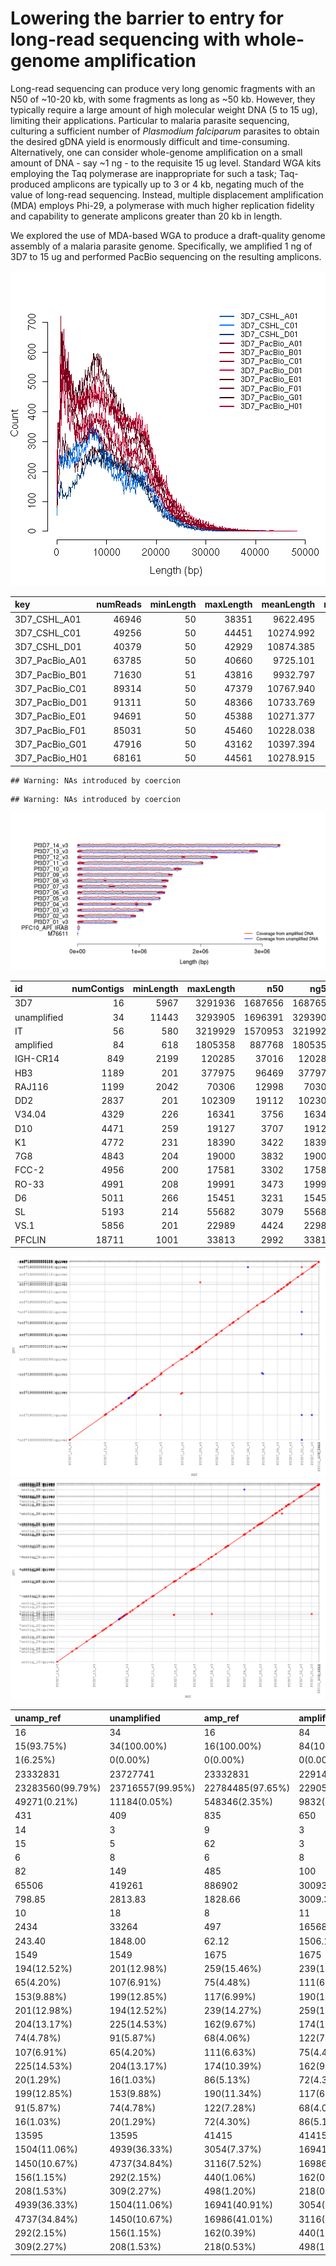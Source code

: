 Lowering the barrier to entry for long-read sequencing with whole-genome amplification
==

Long-read sequencing can produce very long genomic fragments with an N50 of ~10-20 kb, with some fragments as long as ~50 kb.  However, they typically require a large amount of high molecular weight DNA (5 to 15 ug), limiting their applications.  Particular to malaria parasite sequencing, culturing a sufficient number of *Plasmodium falciparum* parasites to obtain the desired gDNA yield is enormously difficult and time-consuming.  Alternatively, one can consider whole-genome amplification on a small amount of DNA - say ~1 ng - to the requisite 15 ug level.  Standard WGA kits employing the Taq polymerase are inappropriate for such a task; Taq-produced amplicons are typically up to 3 or 4 kb, negating much of the value of long-read sequencing.  Instead, multiple displacement amplification (MDA) employs Phi-29, a polymerase with much higher replication fidelity and capability to generate amplicons greater than 20 kb in length.

We explored the use of MDA-based WGA to produce a draft-quality genome assembly of a malaria parasite genome.  Specifically, we amplified 1 ng of 3D7 to 15 ug and performed PacBio sequencing on the resulting amplicons.



![plot of chunk lengthDist](figure/lengthDist-1.png) 


|key            | numReads| minLength| maxLength| meanLength| n50Value|
|:--------------|--------:|---------:|---------:|----------:|--------:|
|3D7_CSHL_A01   |    46946|        50|     38351|   9622.495|    13685|
|3D7_CSHL_C01   |    49256|        50|     44451|  10274.992|    14412|
|3D7_CSHL_D01   |    40379|        50|     42929|  10874.385|    14128|
|3D7_PacBio_A01 |    63785|        50|     40660|   9725.101|    14767|
|3D7_PacBio_B01 |    71630|        51|     43816|   9932.797|    14851|
|3D7_PacBio_C01 |    89314|        50|     47379|  10767.940|    15354|
|3D7_PacBio_D01 |    91311|        50|     48366|  10733.769|    15334|
|3D7_PacBio_E01 |    94691|        50|     45388|  10271.377|    14274|
|3D7_PacBio_F01 |    85031|        50|     45460|  10228.038|    14368|
|3D7_PacBio_G01 |    47916|        50|     43162|  10397.394|    14460|
|3D7_PacBio_H01 |    68161|        50|     44561|  10278.915|    14452|






```
## Warning: NAs introduced by coercion
```

```
## Warning: NAs introduced by coercion
```

![plot of chunk showCoverageOverIdeogram](figure/showCoverageOverIdeogram-1.png) 


|id          | numContigs| minLength| maxLength|     n50|    ng50| totalSequence|
|:-----------|----------:|---------:|---------:|-------:|-------:|-------------:|
|3D7         |         16|      5967|   3291936| 1687656| 1687656|      23332831|
|unamplified |         34|     11443|   3293905| 1696391| 3293905|      23727741|
|IT          |         56|       580|   3219929| 1570953| 3219929|      22953932|
|amplified   |         84|       618|   1805358|  887768| 1805358|      22914917|
|IGH-CR14    |        849|      2199|    120285|   37016|  120285|      21741172|
|HB3         |       1189|       201|    377975|   96469|  377975|      24258511|
|RAJ116      |       1199|      2042|     70306|   12998|   70306|      14106529|
|DD2         |       2837|       201|    102309|   19112|  102309|      20875591|
|V34.04      |       4329|       226|     16341|    3756|   16341|      13240777|
|D10         |       4471|       259|     19127|    3707|   19127|      13375079|
|K1          |       4772|       231|     18390|    3422|   18390|      13290906|
|7G8         |       4843|       204|     19000|    3832|   19000|      14278891|
|FCC-2       |       4956|       200|     17581|    3302|   17581|      12963854|
|RO-33       |       4991|       208|     19991|    3473|   19991|      13714138|
|D6          |       5011|       266|     15451|    3231|   15451|      13216528|
|SL          |       5193|       214|     55682|    3079|   55682|      13192745|
|VS.1        |       5856|       201|     22989|    4424|   22989|      18887633|
|PFCLIN      |      18711|      1001|     33813|    2992|   33813|      44265486|

![dotplot_unamp]( figure/3D7.unamplified.filter.png )
![dotplot_amp]( figure/3D7.amplified.filter.png )




|unamp_ref        |unamplified      |amp_ref          |amplified        |
|:----------------|:----------------|:----------------|:----------------|
|16               |34               |16               |84               |
|15(93.75%)       |34(100.00%)      |16(100.00%)      |84(100.00%)      |
|1(6.25%)         |0(0.00%)         |0(0.00%)         |0(0.00%)         |
|23332831         |23727741         |23332831         |22914917         |
|23283560(99.79%) |23716557(99.95%) |22784485(97.65%) |22905085(99.96%) |
|49271(0.21%)     |11184(0.05%)     |548346(2.35%)    |9832(0.04%)      |
|431              |409              |835              |650              |
|14               |3                |9                |3                |
|15               |5                |62               |3                |
|6                |8                |6                |8                |
|82               |149              |485              |100              |
|65506            |419261           |886902           |300938           |
|798.85           |2813.83          |1828.66          |3009.38          |
|10               |18               |8                |11               |
|2434             |33264            |497              |16568            |
|243.40           |1848.00          |62.12            |1506.18          |
|1549             |1549             |1675             |1675             |
|194(12.52%)      |201(12.98%)      |259(15.46%)      |239(14.27%)      |
|65(4.20%)        |107(6.91%)       |75(4.48%)        |111(6.63%)       |
|153(9.88%)       |199(12.85%)      |117(6.99%)       |190(11.34%)      |
|201(12.98%)      |194(12.52%)      |239(14.27%)      |259(15.46%)      |
|204(13.17%)      |225(14.53%)      |162(9.67%)       |174(10.39%)      |
|74(4.78%)        |91(5.87%)        |68(4.06%)        |122(7.28%)       |
|107(6.91%)       |65(4.20%)        |111(6.63%)       |75(4.48%)        |
|225(14.53%)      |204(13.17%)      |174(10.39%)      |162(9.67%)       |
|20(1.29%)        |16(1.03%)        |86(5.13%)        |72(4.30%)        |
|199(12.85%)      |153(9.88%)       |190(11.34%)      |117(6.99%)       |
|91(5.87%)        |74(4.78%)        |122(7.28%)       |68(4.06%)        |
|16(1.03%)        |20(1.29%)        |72(4.30%)        |86(5.13%)        |
|13595            |13595            |41415            |41415            |
|1504(11.06%)     |4939(36.33%)     |3054(7.37%)      |16941(40.91%)    |
|1450(10.67%)     |4737(34.84%)     |3116(7.52%)      |16986(41.01%)    |
|156(1.15%)       |292(2.15%)       |440(1.06%)       |162(0.39%)       |
|208(1.53%)       |309(2.27%)       |498(1.20%)       |218(0.53%)       |
|4939(36.33%)     |1504(11.06%)     |16941(40.91%)    |3054(7.37%)      |
|4737(34.84%)     |1450(10.67%)     |16986(41.01%)    |3116(7.52%)      |
|292(2.15%)       |156(1.15%)       |162(0.39%)       |440(1.06%)       |
|309(2.27%)       |208(1.53%)       |218(0.53%)       |498(1.20%)       |
